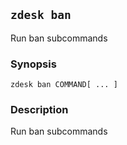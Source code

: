 ## `zdesk ban`

Run ban subcommands

### Synopsis

    zdesk ban COMMAND[ ... ]

### Description

Run ban subcommands

